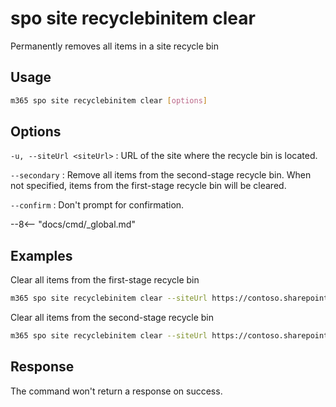 # spo site recyclebinitem clear

Permanently removes all items in a site recycle bin

## Usage

```sh
m365 spo site recyclebinitem clear [options]
```

## Options

`-u, --siteUrl <siteUrl>`
: URL of the site where the recycle bin is located.

`--secondary`
: Remove all items from the second-stage recycle bin. When not specified, items from the first-stage recycle bin will be cleared.

`--confirm`
: Don't prompt for confirmation.

--8<-- "docs/cmd/_global.md"

## Examples

Clear all items from the first-stage recycle bin

```sh
m365 spo site recyclebinitem clear --siteUrl https://contoso.sharepoint.com/sites/sales
```

Clear all items from the second-stage recycle bin

```sh
m365 spo site recyclebinitem clear --siteUrl https://contoso.sharepoint.com/sites/sales --secondary
```

## Response

The command won't return a response on success.
